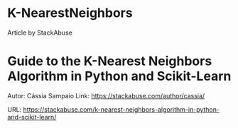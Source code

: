 # K-NearestNeighbors

Article by StackAbuse

# Guide to the K-Nearest Neighbors Algorithm in Python and Scikit-Learn

Autor: Cássia Sampaio
Link: https://stackabuse.com/author/cassia/

URL: https://stackabuse.com/k-nearest-neighbors-algorithm-in-python-and-scikit-learn/
